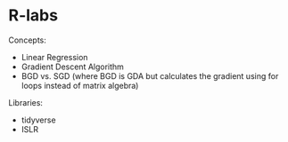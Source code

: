 # R-labs

Concepts:
- Linear Regression
- Gradient Descent Algorithm
- BGD vs. SGD (where BGD is GDA but calculates the gradient using for loops instead of matrix algebra)

Libraries:
- tidyverse
- ISLR
